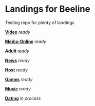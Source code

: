 # Landings for Beeline
Testing repo for plenty of landings


[**Video**](https://grant-inna.github.io/Landings_Beeline/Video) *ready*

[**Media-Online**](https://grant-inna.github.io/Landings_Beeline/Media-Online) *ready*

[**Adult**](https://grant-inna.github.io/Landings_Beeline/Adult) *ready*

[**News**](https://grant-inna.github.io/Landings_Beeline/News) *ready*

[**Host**](https://grant-inna.github.io/Landings_Beeline/Host) *ready*

[**Games**](https://grant-inna.github.io/Landings_Beeline/Games) *ready*

[**Music**](https://grant-inna.github.io/Landings_Beeline/Music) *ready*

[**Dating**](https://grant-inna.github.io/Landings_Beeline/Dating) *in process*



